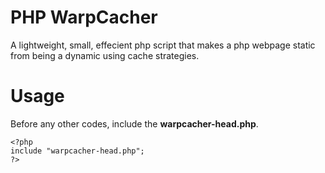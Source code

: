 # PHP WarpCacher
A lightweight, small, effecient php script that makes a php webpage static from being a dynamic using cache strategies.
# Usage
Before any other codes, include the **warpcacher-head.php**.
```
<?php
include "warpcacher-head.php";
?>
```
